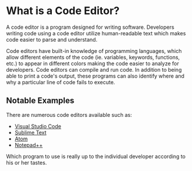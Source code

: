 <!--
---
Subjects:
  - "What is a Code Editor?"
Tags: 
  - "language-agnostic"
  - "code editor"
Catalog Content:  # If listing multiple URLs, please put the most relevant one first 
  - "https://www.codecademy.com/articles/text-editor"
---
-->

# What is a Code Editor?

A code editor is a program designed for writing software. Developers writing code using a code editor utilize human-readable text which makes code easier to parse and understand. 

Code editors have built-in knowledge of programming languages, which allow different elements of the code (ie. variables, keywords, functions, etc.) to appear in different colors making the code easier to analyze for developers. Code editors can compile and run code. In addition to being able to print a code's output, these programs can also identify where and why a particular line of code fails to execute.

## Notable Examples

There are numerous code editors available such as:

- [Visual Studio Code](https://code.visualstudio.com/)
- [Sublime Text](https://www.sublimetext.com/)
- [Atom](https://atom.io/)
- [Notepad++](https://notepad-plus-plus.org/)

Which program to use is really up to the individual developer according to his or her tastes.
